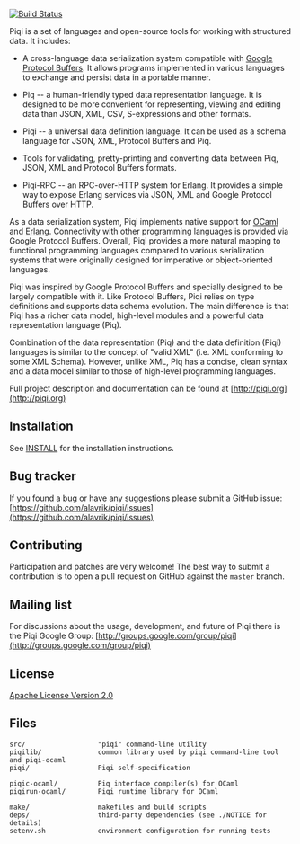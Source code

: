 [![Build Status](https://travis-ci.org/alavrik/piqi.png)](https://travis-ci.org/alavrik/piqi)


Piqi is a set of languages and open-source tools for working with structured
data. It includes:

- A cross-language data serialization system compatible with [Google Protocol
  Buffers](http://code.google.com/p/protobuf/). It allows programs implemented
  in various languages to exchange and persist data in a portable manner.

- Piq -- a human-friendly typed data representation language. It is designed to
  be more convenient for representing, viewing and editing data than JSON, XML,
  CSV, S-expressions and other formats.

- Piqi -- a universal data definition language. It can be used as a schema
  language for JSON, XML, Protocol Buffers and Piq.

- Tools for validating, pretty-printing and converting data between Piq, JSON,
  XML and Protocol Buffers formats.

- Piqi-RPC -- an RPC-over-HTTP system for Erlang. It provides a simple way to
  expose Erlang services via JSON, XML and Google Protocol Buffers over HTTP.

As a data serialization system, Piqi implements native support for
[OCaml](http://piqi.org/doc/ocaml/) and [Erlang](http://piqi.org/doc/erlang/).
Connectivity with other programming languages is provided via Google Protocol
Buffers. Overall, Piqi provides a more natural mapping to functional programming
languages compared to various serialization systems that were originally
designed for imperative or object-oriented languages.

Piqi was inspired by Google Protocol Buffers and specially designed to be
largely compatible with it. Like Protocol Buffers, Piqi relies on type
definitions and supports data schema evolution. The main difference is that Piqi
has a richer data model, high-level modules and a powerful data representation
language (Piq).

Combination of the data representation (Piq) and the data definition (Piqi)
languages is similar to the concept of "valid XML" (i.e. XML conforming to some
XML Schema). However, unlike XML, Piq has a concise, clean syntax and a data
model similar to those of high-level programming languages.

Full project description and documentation can be found at
[http://piqi.org](http://piqi.org)


Installation
------------

See [INSTALL](INSTALL) for the installation instructions.


Bug tracker
-----------

If you found a bug or have any suggestions please submit a GitHub issue:
[https://github.com/alavrik/piqi/issues](https://github.com/alavrik/piqi/issues)


Contributing
------------

Participation and patches are very welcome! The best way to submit a
contribution is to open a pull request on GitHub against the `master` branch.


Mailing list
------------

For discussions about the usage, development, and future of Piqi there is the
Piqi Google Group:
[http://groups.google.com/group/piqi](http://groups.google.com/group/piqi)


License
-------

[Apache License Version 2.0](LICENSE)


Files
-----

    src/                  "piqi" command-line utility
    piqilib/              common library used by piqi command-line tool and piqi-ocaml
    piqi/                 Piqi self-specification

    piqic-ocaml/          Piq interface compiler(s) for OCaml
    piqirun-ocaml/        Piqi runtime library for OCaml

    make/                 makefiles and build scripts
    deps/                 third-party dependencies (see ./NOTICE for details)
    setenv.sh             environment configuration for running tests

